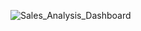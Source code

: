 ![Sales_Analysis_Dashboard](https://user-images.githubusercontent.com/23423475/161397156-0e917484-4b76-4e5b-b5a8-48fe97c6e788.jpg)
